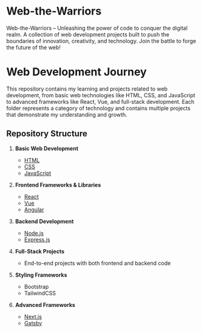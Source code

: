 # Web-the-Warriors
Web-the-Warriors – Unleashing the power of code to conquer the digital realm. A collection of web development projects built to push the boundaries of innovation, creativity, and technology. Join the battle to forge the future of the web!

# Web Development Journey

This repository contains my learning and projects related to web development, from basic web technologies like HTML, CSS, and JavaScript to advanced frameworks like React, Vue, and full-stack development. Each folder represents a category of technology and contains multiple projects that demonstrate my understanding and growth.

## Repository Structure

1. **Basic Web Development**
   - [HTML](Basic-Web-Development/HTML)
   - [CSS](Basic-Web-Development/CSS)
   - [JavaScript](Basic-Web-Development/JavaScript)

2. **Frontend Frameworks & Libraries**
   - [React](Frontend-Frameworks-Libraries/React)
   - [Vue](Frontend-Frameworks-Libraries/Vue)
   - [Angular](Frontend-Frameworks-Libraries/Angular)

3. **Backend Development**
   - [Node.js](Backend-Development/NodeJS)
   - [Express.js](Backend-Development/Express)

4. **Full-Stack Projects**
   - End-to-end projects with both frontend and backend code

5. **Styling Frameworks**
   - Bootstrap
   - TailwindCSS

6. **Advanced Frameworks**
   - [Next.js](Advanced/NextJS)
   - [Gatsby](Advanced/Gatsby)

